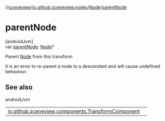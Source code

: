 //[sceneview](../../../index.md)/[io.github.sceneview.nodes](../index.md)/[Node](index.md)/[parentNode](parent-node.md)

# parentNode

[androidJvm]\
var [parentNode](parent-node.md): [Node](index.md)?

Parent [Node](index.md) from this transform

It is an error to re-parent a node to a descendant and will cause undefined behaviour.

## See also

androidJvm

| | |
|---|---|
| [io.github.sceneview.components.TransformComponent](../../io.github.sceneview.components/-transform-component/parent-entity.md) |  |
